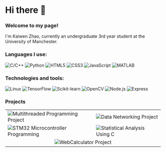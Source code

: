 # Hi there 👋 

### Welcome to my page!  
I'm Kaiwen Zhao, currently an undergraduate 3rd year student at the University of Manchester.

### Languages I use:
![C/C++](https://img.shields.io/badge/-C/C++-00599C?logo=c%2B%2B&logoColor=white)
![Python](https://img.shields.io/badge/-Python-3776AB?logo=python&logoColor=white)
![HTML5](https://img.shields.io/badge/-HTML5-E34F26?logo=html5&logoColor=white)
![CSS3](https://img.shields.io/badge/-CSS-1572B6?logo=css3&logoColor=white)
![JavaScript](https://img.shields.io/badge/-JavaScript-F7DF1E?logo=javascript&logoColor=black)
![MATLAB](https://img.shields.io/badge/-MATLAB-0076A8?logo=mathworks&logoColor=white)

### Technologies and tools:
![Linux](https://img.shields.io/badge/-Linux-FCC624?logo=linux&logoColor=black)
![TensorFlow](https://img.shields.io/badge/-TensorFlow-FF6F00?logo=tensorflow&logoColor=white)
![Scikit-learn](https://img.shields.io/badge/-Scikit--learn-F7931E?logo=scikit-learn&logoColor=white)
![OpenCV](https://img.shields.io/badge/-OpenCV-5C3EE8?logo=opencv&logoColor=white)
![Node.js](https://img.shields.io/badge/-Node.js-339933?logo=node.js&logoColor=white)
![Express](https://img.shields.io/badge/-Express-000?logo=express&logoColor=white)  


### Projects

<table>
  <tr>
    <td>
      <a href="https://github.com/ZKW0001/Multithreaded_Programming_Project" style="text-decoration:none;">
        <img src="https://img.shields.io/badge/Multithreaded_Programming_Project-%23373BCE?style=for-the-badge&logo=github&logoColor=white&labelWidth=400" alt="Multithreaded Programming Project">
      </a>
    </td>
    <td>
      <a href="https://github.com/ZKW0001/Data_networking_project" style="text-decoration:none;">
        <img src="https://img.shields.io/badge/Data_Networking_Project-%23CE3B9A?style=for-the-badge&logo=github&logoColor=white&labelWidth=400" alt="Data Networking Project">
      </a>
    </td>
  </tr>
  <tr>
    <td>
      <a href="https://github.com/ZKW0001/STM32_microcontroller_programming" style="text-decoration:none;">
        <img src="https://img.shields.io/badge/STM32_Microcontroller_Programming-%23CE9F3B?style=for-the-badge&logo=github&logoColor=white&labelWidth=400" alt="STM32 Microcontroller Programming">
      </a>
    </td>
    <td>
      <a href="https://github.com/ZKW0001/Statistical_Analysis_Using_C_on_Engineering_Datasets" style="text-decoration:none;">
        <img src="https://img.shields.io/badge/Statistical_Analysis_Using_C-%233BCE6F?style=for-the-badge&logo=github&logoColor=white&labelWidth=400" alt="Statistical Analysis Using C">
      </a>
    </td>
  </tr>
  <tr>
    <td colspan="2" style="text-align:center;">
      <a href="https://github.com/ZKW0001/WebCalculator_Project" style="text-decoration:none;">
        <img src="https://img.shields.io/badge/WebCalculator_Project-%236B3BCE?style=for-the-badge&logo=github&logoColor=white&labelWidth=800" alt="WebCalculator Project">
      </a>
    </td>
  </tr>
</table>



<!-- ### Open source projects
⚡<a href="https://github.com/ZKW0001/yolov8_video_detection" target="_blank" style="vertical-align: middle;"><img src="https://img.shields.io/badge/Yolov8%20video%20detection%20project-pink?style=for-the-badge" /></a>

⚡<a href="https://github.com/ZKW0001/WebCalculator_project" target="_blank" style="vertical-align: middle;"><img src="https://img.shields.io/badge/WebCalculator_project-blue?style=for-the-badge" /></a>

⚡<a href="https://github.com/ZKW0001/quantum-circuit-notes" target="_blank" style="vertical-align: middle;"><img src="https://img.shields.io/badge/Quantum%20circuit%20study%20notes-green?style=for-the-badge" /></a>  -->




<!--
**ZKW0001/ZKW0001** is a ✨ _special_ ✨ repository because its `README.md` (this file) appears on your GitHub profile.

Here are some ideas to get you started:

- 🔭 I’m currently working on ...
- 🌱 I’m currently learning ...
- 👯 I’m looking to collaborate on ...
- 🤔 I’m looking for help with ...
- 💬 Ask me about ...
- 📫 How to reach me: ...
- 😄 Pronouns: ...
- ⚡ Fun fact: ...
-->

